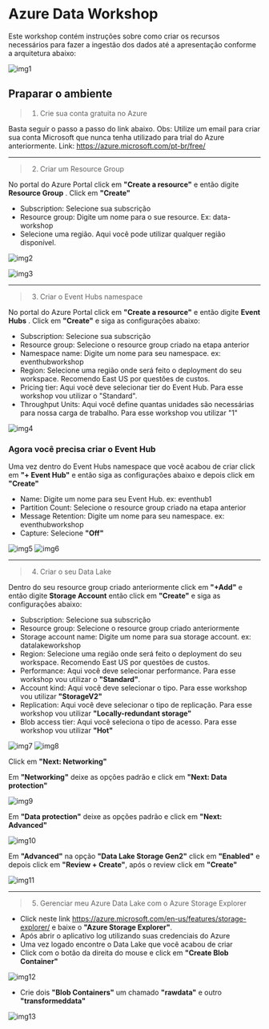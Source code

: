 # Azure Data Workshop 
Este workshop contém instruções sobre como criar os recursos necessários para fazer a ingestão dos dados até a apresentação conforme a arquitetura abaixo:

![img1](/img/arquitetura.png)

## Praparar o ambiente ##

> 1. Crie sua conta gratuita no Azure

Basta seguir o passo a passo do link abaixo. Obs: Utilize um email para criar sua conta Microsoft que nunca tenha utilizado para trial do Azure anteriormente.
Link: https://azure.microsoft.com/pt-br/free/
___

> 2. Criar um Resource Group

No portal do Azure Portal click em **"Create a resource"** e então digite **Resource Group** . Click em **"Create"** 

- Subscription: Selecione sua subscrição
- Resource group: Digite um nome para o sue resource. Ex: data-workshop
- Selecione uma região. Aqui você pode utilizar qualquer região disponível.   

![img2](/img/resourcegroup.GIF)

![img3](/img/resourcegroup.png)

___

> 3. Criar o Event Hubs namespace

No portal do Azure Portal click em **"Create a resource"** e então digite **Event Hubs** . Click em **"Create"** e siga as configurações abaixo: 

- Subscription: Selecione sua subscrição
- Resource group: Selecione o resource group criado na etapa anterior
- Namespace name: Digite um nome para seu namespace. ex: eventhubworkshop
- Region: Selecione uma região onde será feito o deployment do seu workspace. Recomendo East US por questões de custos.
- Pricing tier: Aqui você deve selecionar tier do Event Hub. Para esse workshop vou utilizar o "Standard".
- Throughput Units: Aqui você define quantas unidades são necessárias para nossa carga de trabalho. Para esse workshop vou utilizar "1"

![img4](/img/eventhubs.png)

### Agora você precisa criar o Event Hub ###

Uma vez dentro do Event Hubs namespace que você acabou de criar click em **"+ Event Hub"** e então siga as configurações abaixo e depois click em **"Create"**

- Name: Digite um nome para seu Event Hub. ex: eventhub1
- Partition Count: Selecione o resource group criado na etapa anterior
- Message Retention: Digite um nome para seu namespace. ex: eventhubworkshop
- Capture: Selecione **"Off"**

![img5](/img/eventhub1.png)
![img6](/img/eventhub2.png)

___

> 4. Criar o seu Data Lake

Dentro do seu resource group criado anteriormente click em **"+Add"** e então digite **Storage Account** então click em **"Create"** e siga as configurações abaixo:

- Subscription: Selecione sua subscrição
- Resource group: Selecione o resource group criado anteriormente
- Storage account name: Digite um nome para sua storage account. ex: datalakeworkshop
- Region: Selecione uma região onde será feito o deployment do seu workspace. Recomendo East US por questões de custos.
- Performance: Aqui você deve selecionar performance. Para esse workshop vou utilizar o **"Standard"**.
- Account kind: Aqui você deve selecionar o tipo. Para esse workshop vou utilizar **"StorageV2"**
- Replication: Aqui você deve selecionar o tipo de replicação. Para esse workshop vou utilizar **"Locally-redundant storage"**
- Blob access tier: Aqui você seleciona o tipo de acesso. Para esse workshop vou utilizar **"Hot"**

![img7](/img/storageaccount.GIF)
![img8](/img/storageaccount1.png)

Click em **"Next: Networking"**

Em **"Networking"** deixe as opções padrão e click em **"Next: Data protection"**

![img9](/img/storageaccount2.png)

Em **"Data protection"** deixe as opções padrão e click em **"Next: Advanced"**

![img10](/img/storageaccount3.png)

Em **"Advanced"** na opção **"Data Lake Storage Gen2"** click em  **"Enabled"** e depois click em **"Review + Create"**, após o review click em **"Create"**

![img11](/img/storageaccount4.png)


___

> 5. Gerenciar meu Azure Data Lake com o Azure Storage Explorer 

- Click neste link https://azure.microsoft.com/en-us/features/storage-explorer/ e baixe o **"Azure Storage Explorer"**. 
- Após abrir o aplicativo log utilizando suas credenciais do Azure
- Uma vez logado encontre o Data Lake que você acabou de criar
- Click com o botão da direita do mouse e click em **"Create Blob Container"**

![img12](/img/explorer1.png)

- Crie dois **"Blob Containers"** um chamado **"rawdata"** e outro **"transformeddata"**

![img13](/img/explorer1.png)

